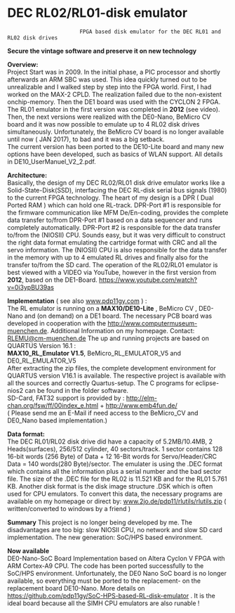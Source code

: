 # DEC RL02/RL01-disk emulator
                           FPGA based disk emulator for the DEC RL01 and RL02 disk drives                                   

**Secure the vintage software and preserve it on new technology**                                                                 


**Overview:**                                                                                                                 
Project Start was in 2009. In the initial phase, a PIC processor and shortly afterwards an ARM SBC 
was used. This idea quickly turned out to be unrealizable and I walked step by step into the FPGA world.
First, I had worked on the MAX-2 CPLD. The realization failed due to the non-existent onchip-memory.
Then the DE1 board was used with the CYCLON 2 FPGA. The RL01 emulator in the first version was completed in 
**2012** (see video). Then, the next versions were realized with the DE0-Nano, BeMicro CV  board and it was now 
possible to emulate up to 4 RL02 disk drives simultaneously. Unfortunately, the BeMicro CV board is no longer 
available until now ( JAN 2017), to bad and it was a big setback.                                         
The current version has been ported to the DE10-Lite board and many new options have been developed, 
such as basics of WLAN support. All details in DE10_UserManuel_V2_2.pdf. 


**Architecture:**                                                                                                   
Basically, the design of my DEC RL02/RL01 disk drive emulator works like a Solid-State-Disk(SSD),
interfacing the DEC RL-disk serial bus signals (1980) to the current FPGA technology. 
The heart of my design is a DPR ( Dual Ported RAM ) which can hold one RL-track.
DPR-Port #1 is responsible for the firmware communication like MFM De/En-coding, provides the 
complete data transfer to/from  DPR-Port #1 based on a data sequencer and runs completely automatically.
DPR-Port #2 is responsible for the data transfer to/from the (NIOSII) CPU. Sounds easy, but it was very
difficult to construct the right data format emulating the cartridge format with CRC and all the servo 
information. The (NIOSII) CPU is also responsible for the data transfer in the memory with up to 
4 emulated RL drives and finally also for the transfer to/from the SD card.
The operation of the RL02/RL01 emulator is best viewed with a VIDEO via YouTube, however
in the first version from **2012**, based on the DE1-Board. https://www.youtube.com/watch?v=0i3ypBU39as                              


**Implementation** ( see also www.pdp11gy.com ) :                                                                              
The RL emulator is running on a **MAX10/DE10-Lite** , BeMicro CV , DE0-Nano and (on demand) on a DE1 board.
The necessary PCB board was developed in cooperation with the http://www.computermuseum-muenchen.de. 
Additional Information on my homepage. Contact: RLEMU@cm-muenchen.de
The up and running projects are based on QUARTUS Version 16.1 :                                                          
**MAX10_RL_Emulator V1.5**,  BeMicro_RL_EMULATOR_V5  and  DE0_RL_EMULATOR_V5                                                           
After extracting the zip files, the complete development environment for QUARTUS version V16.1 is 
available. The respective project is available with all the sources and correctly Quartus-setup. 
The C programs for eclipse-nios2 can be found in the folder software.                                                                                                 
SD-Card, FAT32 support is provided by : http://elm-chan.org/fsw/ff/00index_e.html + http://www.emb4fun.de/                 
( Please send me an E-Mail if need access to the BeMicro_CV and DE0_Nano based implementation.)           

**Data format:**                                                                                                            
The DEC RL01/RL02 disk drive did have a capacity of 5.2MB/10.4MB, 2 Heads(surfaces), 256/512 cylinder, 
40 sectors/track. 1 sector contains 128 16-bit words (256 Byte) of Data + 12 16-Bit words for 
Servo/Header/CRC Data = 140 words(280 Byte)/sector. The emulater is using the .DEC format which contains 
all the information plus a serial number and the bad sector file. The size of the .DEC file for the
RL02 is 11.521 KB and for the RL01 5.761 KB. Another disk format is the disk image structure .DSK which 
is often used for CPU emulators. To convert this data, the necessary programs are available on my homepage
or direct by: www.2jo.de/pdp11/rlutils/rlutils.zip  ( written/converted to windows by a friend )

**Summary**
This project is no longer being developed by me. The disadvantages are too big: slow NIOSII CPU, no network 
and slow SD card implementation. The new generation: SoC/HPS based environment.

**Now available**                                                                                                                 
DE0-Nano-SoC Board Implementation based on  Altera Cyclon V FPGA with ARM Cortex-A9 CPU. The code has 
been ported successfully to the SoC/HPS environment. Unfortunately, the DE0 Nano SoC board is no longer 
available, so everything must be ported to the replacement- on the replacement board DE10-Nano. More 
details on https://github.com/pdp11gy/SoC-HPS-based-RL-disk-emulator . It is the ideal board because all 
the SIMH CPU emulators are also runable ! 












